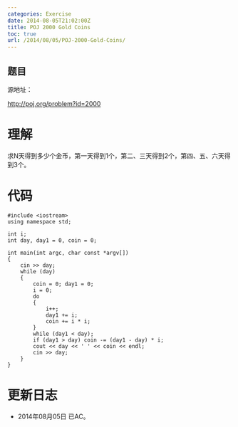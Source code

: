 ```yaml
---
categories: Exercise
date: 2014-08-05T21:02:00Z
title: POJ 2000 Gold Coins
toc: true
url: /2014/08/05/POJ-2000-Gold-Coins/
---
```


## 题目
源地址：

http://poj.org/problem?id=2000

# 理解
求N天得到多少个金币，第一天得到1个，第二、三天得到2个，第四、五、六天得到3个。

<!--more-->

# 代码

```
#include <iostream>
using namespace std;

int i;
int day, day1 = 0, coin = 0;

int main(int argc, char const *argv[])
{
    cin >> day;
    while (day)
    {
        coin = 0; day1 = 0;
        i = 0;
        do
        {
            i++;
            day1 += i;
            coin += i * i;
        }
        while (day1 < day);
        if (day1 > day) coin -= (day1 - day) * i;
        cout << day << ' ' << coin << endl;
        cin >> day;
    }
}

```

# 更新日志
- 2014年08月05日 已AC。